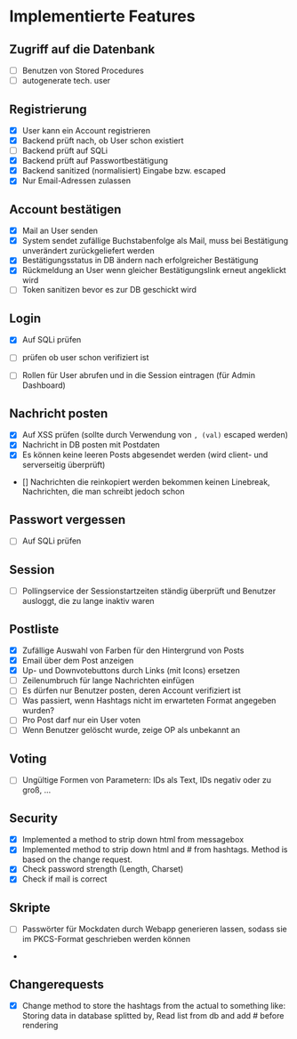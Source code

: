 # Implementierte Features

## Zugriff auf die Datenbank
- [ ] Benutzen von Stored Procedures
- [ ] autogenerate tech. user

## Registrierung
- [X] User kann ein Account registrieren
- [X] Backend prüft nach, ob User schon existiert
- [ ] Backend prüft auf SQLi
- [X] Backend prüft auf Passwortbestätigung
- [X] Backend sanitized (normalisiert) Eingabe bzw. escaped
- [x] Nur Email-Adressen zulassen

## Account bestätigen
- [X] Mail an User senden
- [X] System sendet zufällige Buchstabenfolge als Mail, muss bei Bestätigung unverändert zurückgeliefert werden
- [X] Bestätigungsstatus in DB ändern nach erfolgreicher Bestätigung
- [X] Rückmeldung an User wenn gleicher Bestätigungslink erneut angeklickt wird
- [ ] Token sanitizen bevor es zur DB geschickt wird

## Login
- [X] Auf SQLi prüfen
- [ ] prüfen ob user schon verifiziert ist
- [ ] Rollen für User abrufen und in die Session eintragen (für Admin Dashboard)


## Nachricht posten
- [X] Auf XSS prüfen (sollte durch Verwendung von `, (val)` escaped werden)
- [X] Nachricht in DB posten mit Postdaten
- [X] Es können keine leeren Posts abgesendet werden (wird client- und serverseitig überprüft)
- [] Nachrichten die reinkopiert werden bekommen keinen Linebreak, Nachrichten, die man schreibt jedoch schon


## Passwort vergessen
- [ ] Auf SQLi prüfen

## Session
- [ ] Pollingservice der Sessionstartzeiten ständig überprüft und Benutzer ausloggt, die zu lange inaktiv waren

## Postliste
- [X] Zufällige Auswahl von Farben für den Hintergrund von Posts
- [X] Email über dem Post anzeigen
- [X] Up- und Downvotebuttons durch Links (mit Icons) ersetzen
- [ ] Zeilenumbruch für lange Nachrichten einfügen
- [ ] Es dürfen nur Benutzer posten, deren Account verifiziert ist
- [ ] Was passiert, wenn Hashtags nicht im erwarteten Format angegeben wurden?
- [ ] Pro Post darf nur ein User voten
- [ ] Wenn Benutzer gelöscht wurde, zeige OP als unbekannt an

## Voting
- [ ] Ungültige Formen von Parametern: IDs als Text, IDs negativ oder zu groß, ...

## Security
- [x] Implemented a method to strip down html from messagebox
- [x] Implemented method to strip down html and # from hashtags. Method is based on the change request.
- [x] Check password strength (Length, Charset)
- [x] Check if mail is correct

## Skripte

- [ ] Passwörter für Mockdaten durch Webapp generieren lassen, sodass sie im PKCS-Format geschrieben werden können
- 

## Changerequests
- [x] Change method to store the hashtags from the actual to something like: Storing data in database splitted by,
      Read list from db and add # before rendering

